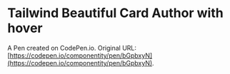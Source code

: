 # Tailwind Beautiful Card Author with hover

A Pen created on CodePen.io. Original URL: [https://codepen.io/componentity/pen/bGpbxyN](https://codepen.io/componentity/pen/bGpbxyN).


